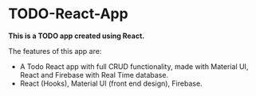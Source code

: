 # TODO-React-App
**This is a TODO app created using React.**

The features of this app are:
  
- A Todo React app with full CRUD functionality, made with Material UI, React and Firebase with Real Time database.
- React (Hooks), Material UI (front end design), Firebase.


